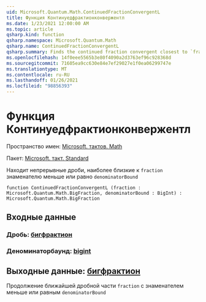 ```yaml
---
uid: Microsoft.Quantum.Math.ContinuedFractionConvergentL
title: Функция Континуедфрактионконвержентл
ms.date: 1/23/2021 12:00:00 AM
ms.topic: article
qsharp.kind: function
qsharp.namespace: Microsoft.Quantum.Math
qsharp.name: ContinuedFractionConvergentL
qsharp.summary: Finds the continued fraction convergent closest to `fraction` with the denominator less or equal to `denominatorBound`
ms.openlocfilehash: 14f0eee5565b3e80f4090a2d3763ef96c928368d
ms.sourcegitcommit: 71605ea9cc630e84e7ef29027e1f0ea06299747e
ms.translationtype: MT
ms.contentlocale: ru-RU
ms.lasthandoff: 01/26/2021
ms.locfileid: "98856393"
---
```

# <a name="continuedfractionconvergentl-function"></a>Функция Континуедфрактионконвержентл

Пространство имен: [Microsoft. тактов. Math](xref:Microsoft.Quantum.Math)

Пакет: [Microsoft. такт. Standard](https://nuget.org/packages/Microsoft.Quantum.Standard)


Находит непрерывные дроби, наиболее близкие к `fraction` знаменателю меньше или равно `denominatorBound`

```qsharp
function ContinuedFractionConvergentL (fraction : Microsoft.Quantum.Math.BigFraction, denominatorBound : BigInt) : Microsoft.Quantum.Math.BigFraction
```


## <a name="input"></a>Входные данные

### <a name="fraction--bigfraction"></a>Дробь: [бигфрактион](xref:Microsoft.Quantum.Math.BigFraction)




### <a name="denominatorbound--bigint"></a>Деноминаторбаунд: [bigint](xref:microsoft.quantum.lang-ref.bigint)





## <a name="output--bigfraction"></a>Выходные данные: [бигфрактион](xref:Microsoft.Quantum.Math.BigFraction)

Продолжение ближайшей дробной части `fraction` с знаменателем меньше или равным `denominatorBound`